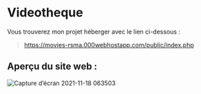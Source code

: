 # Videotheque

Vous trouverez mon projet héberger avec le lien ci-dessous :

> https://movies-rsma.000webhostapp.com/public/index.php
  
  
  
  
  
  
  
## Aperçu du site web :
  

![Capture d’écran 2021-11-18 063503](https://user-images.githubusercontent.com/85608576/142347118-8a9cb4f4-a831-43ec-b433-4c2b87b833e3.png)
